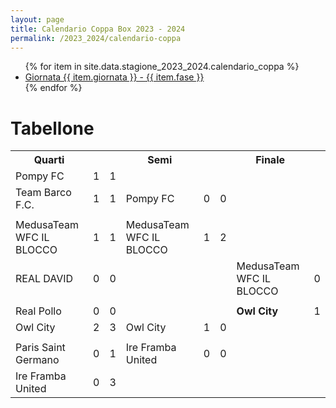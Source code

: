 ```yaml
---
layout: page
title: Calendario Coppa Box 2023 - 2024
permalink: /2023_2024/calendario-coppa
---
```


<ul>
    {% for item in site.data.stagione_2023_2024.calendario_coppa %}
        <li>
            <a href="coppa/giornate/{{ item.giornata }}">Giornata {{ item.giornata }} - {{ item.fase }}</a>
        </li>
    {% endfor %}
</ul>

<h1>Tabellone</h1>
<table>
    <tr>
        <th>Quarti</th>
        <th></th>
        <th></th>
        <th>Semi</th>
        <th></th>
        <th></th>
        <th>Finale</th>
        <th></th>
    </tr>
    <tr>
        <td>Pompy FC</td>
        <td>1</td>
        <td>1</td>
        <td></td>
        <td></td>
        <td></td>
        <td></td>
    </tr>
    <tr>
        <td>Team Barco F.C.</td>
        <td>1</td>
        <td>1</td>
        <td>Pompy FC</td>
        <td>0</td>
        <td>0</td>
        <td></td>
    </tr>
    <tr>
        <td></td><td></td><td></td><td></td><td></td><td></td><td></td>
    </tr>
    <tr>
        <td>MedusaTeam WFC IL BLOCCO</td>
        <td>1</td>
        <td>1</td>
        <td>MedusaTeam WFC IL BLOCCO</td>
        <td>1</td>
        <td>2</td>
        <td></td>
    </tr>
    <tr>
        <td>REAL DAVID</td>
        <td>0</td>
        <td>0</td>
        <td></td>
        <td></td>
        <td></td>
        <td>MedusaTeam WFC IL BLOCCO</td>
        <td>0</td>
    </tr>
    <tr>
        <td></td><td></td><td></td><td></td><td></td><td></td><td></td>
    </tr>
    <tr>
        <td>Real Pollo</td>
        <td>0</td>
        <td>0</td>
        <td></td>
        <td></td>
        <td></td>
        <td><b>Owl City</b></td>
        <td>1</td>
    </tr>
    <tr>
        <td>Owl City</td>
        <td>2</td>
        <td>3</td>
        <td>Owl City</td>
        <td>1</td>
        <td>0</td>
        <td></td>
    </tr>
    <tr>
        <td></td><td></td><td></td><td></td><td></td><td></td><td></td>
    </tr>
    <tr>
        <td>Paris Saint Germano</td>
        <td>0</td>
        <td>1</td>
        <td>Ire Framba United</td>
        <td>0</td>
        <td>0</td>
        <td></td>
    </tr>
    <tr>
        <td>Ire Framba United</td>
        <td>0</td>
        <td>3</td>
        <td></td>
        <td></td>
        <td></td>
        <td></td>
    </tr>
</table>